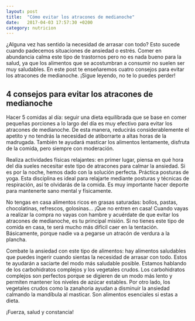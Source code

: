 ```yaml
---
layout: post
title:  "Cómo evitar los atracones de medianoche"
date:   2017-04-03 17:57:30 +0200
category: nutricion
---
```

¿Alguna vez has sentido la necesidad de arrasar con todo? Esto sucede cuando 
padecemos situaciones de ansiedad o estrés. Comer en abundancia calma este 
tipo de trastornos pero no es nada bueno para la salud, ya que los alimentos 
que se acostumbran a consumir no suelen ser muy saludables. En este post te 
enseñaremos cuatro consejos para evitar los atracones de medianoche. 
¡Sigue leyendo, no te lo puedes perder!

## 4 consejos para evitar los atracones de medianoche

Hacer 5 comidas al día: seguir una dieta equilibrada que se base en comer 
pequeñas porciones a lo largo del día es muy efectivo para evitar los atracones 
de medianoche. De esta manera, reducirás considerablemente el apetito y no tendrás 
la necesidad de atiborrarte a altas horas de la madrugada. También te ayudará 
masticar los alimentos lentamente, disfruta de la comida, pero siempre con moderación.

Realiza actividades físicas relajantes: en primer lugar, piensa en qué hora del día 
sueles necesitar este tipo de atracones para calmar la ansiedad. Si es por la noche, 
hemos dado con la solución perfecta. Práctica posturas de yoga. Esta disciplina es 
ideal para relajarte mediante posturas y técnicas de respiración, así te olvidarás de 
la comida. Es muy importante hacer deporte para mantenerte sano mental y físicamente.

No tengas en casa alimentos ricos en grasas saturadas: bollos, pastas, chocolatinas, 
refrescos, golosinas… ¡Que no entren en casa! Cuando vayas a realizar la compra no 
vayas con hambre y acuérdate de que evitar los atracones de medianoche, es tu principal 
misión. Si no tienes este tipo de comida en casa, te será mucho más difícil caer en la 
tentación. Básicamente, porque nadie va a pegarse un atracón de verdura a la plancha.

Combate la ansiedad con este tipo de alimentos: hay alimentos saludables que puedes 
ingerir cuando sientas la necesidad de arrasar con todo. Estos te ayudarán a saciarte 
del modo más saludable posible. Estamos hablando de los carbohidratos complejos y los 
vegetales crudos. Los carbohidratos complejos son perfectos porque se digieren de un modo 
más lento y permiten mantener los niveles de azúcar estables. Por otro lado, los vegetales 
crudos como la zanahoria ayudan a disminuir la ansiedad calmando la mandíbula al masticar. 
Son alimentos esenciales si estas a dieta.

¡Fuerza, salud y constancia!
